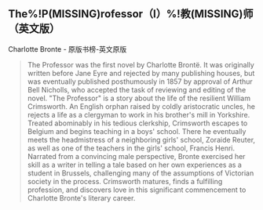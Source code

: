 ## The%!P(MISSING)rofessor（I）%!教(MISSING)师（英文版）

Charlotte Bronte  -  原版书榜-英文原版

> The Professor was the first novel by Charlotte Brontë. It was originally written before Jane Eyre and rejected by many publishing houses, but was eventually published posthumously in 1857 by approval of Arthur Bell Nicholls, who accepted the task of reviewing and editing of the novel. "The Professor" is a story about the life of the resilient William Crimsworth. An English orphan raised by coldly aristocratic uncles, he rejects a life as a clergyman to work in his brother's mill in Yorkshire. Treated abominably in his tedious clerkship, Crimsworth escapes to Belgium and begins teaching in a boys' school. There he eventually meets the headmistress of a neighboring girls' school, Zoraide Reuter, as well as one of the teachers in the girls' school, Francis Henri. Narrated from a convincing male perspective, Bronte exercised her skill as a writer in telling a tale based on her own experiences as a student in Brussels, challenging many of the assumptions of Victorian society in the process. Crimsworth matures, finds a fulfilling profession, and discovers love in this significant commencement to Charlotte Bronte's literary career.
